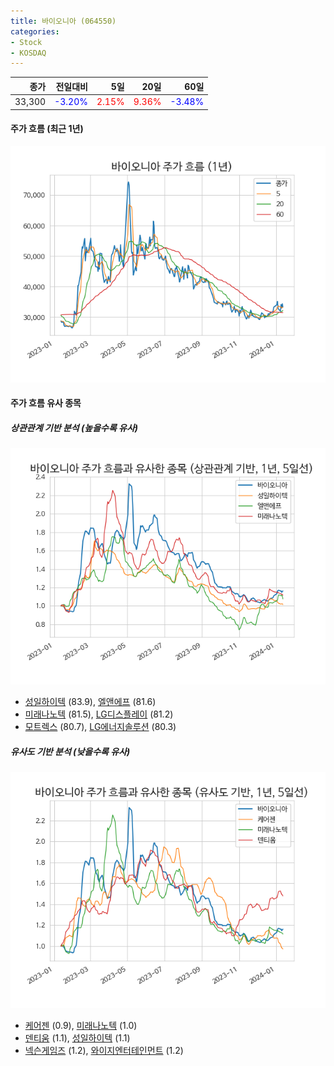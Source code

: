 ```yaml
---
title: 바이오니아 (064550)
categories:
- Stock
- KOSDAQ
---
```


|종가|전일대비|5일|20일|60일|
|---:|-------:|--:|---:|---:|
|33,300|<span style="color: blue">-3.20%</span>|<span style="color: red">2.15%</span>|<span style="color: red">9.36%</span>|<span style="color: blue">-3.48%</span>|

<!-- more -->


#### 주가 흐름 (최근 1년)
![064550](/assets/images/stock/064550.png)


#### 주가 흐름 유사 종목


##### 상관관계 기반 분석 (높을수록 유사)
![064550](/assets/images/stock/064550_corr.png)
- [성일하이텍](/365340/) (83.9), [엘앤에프](/066970/) (81.6)
- [미래나노텍](/095500/) (81.5), [LG디스플레이](/034220/) (81.2)
- [모트렉스](/118990/) (80.7), [LG에너지솔루션](/373220/) (80.3)


##### 유사도 기반 분석 (낮을수록 유사)	
![064550](/assets/images/stock/064550_sim.png)
- [케어젠](/214370/) (0.9), [미래나노텍](/095500/) (1.0)
- [덴티움](/145720/) (1.1), [성일하이텍](/365340/) (1.1)
- [넥슨게임즈](/225570/) (1.2), [와이지엔터테인먼트](/122870/) (1.2)